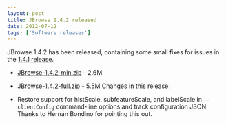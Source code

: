 ```yaml
---
layout: post
title: JBrowse 1.4.2 released
date: 2012-07-12
tags: ['Software releases']
---
```


JBrowse 1.4.2 has been released, containing some small fixes for issues in the
[1.4.1 release](http://jbrowse.org/jbrowse-1-4-1-released/ 'JBrowse 1.4.1 released').

- [JBrowse-1.4.2-min.zip](/wordpress/wp-content/plugins/download-monitor/download.php?id=2 'download JBrowse-1.4.2-min.zip') -
  2.6M
- [JBrowse-1.4.2-full.zip](http://jbrowse.org/wordpress/wp-content/plugins/download-monitor/download.php?id=1 'download JBrowse-1.4.2-full.zip') -
  5.5M Changes in this release:

- Restore support for histScale, subfeatureScale, and labelScale in
  `--clientConfig` command-line options and track configuration JSON. Thanks to
  Hernán Bondino for pointing this out.
